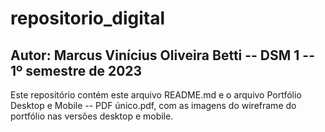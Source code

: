 # repositorio_digital

## Autor: Marcus Vinícius Oliveira Betti  -- DSM 1 -- 1º semestre de 2023 

Este repositório contém este arquivo README.md e o arquivo Portfólio Desktop e Mobile -- PDF único.pdf, com as imagens do wireframe do portfólio nas versões desktop e mobile.
